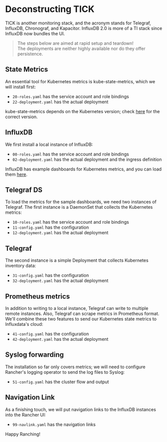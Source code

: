 # Deconstructing TICK

TICK is another monitoring stack, and the acronym stands for Telegraf, InfluxDB, Chronograf, and Kapacitor.
InfluxDB 2.0 is more of a TI stack since InfluxDB now bundles the UI.

> The steps below are aimed at rapid setup and teardown!  
> The deployments are neither highly available nor do they offer persistence.

## State Metrics

An essential tool for Kubernetes metrics is kube-state-metrics, which we will install first:

- `20-roles.yaml` has the service account and role bindings
- `22-deployment.yaml` has the actual deployment

kube-state-metrics depends on the Kubernetes version; check [here](https://github.com/kubernetes/kube-state-metrics#compatibility-matrix) for the correct version.

## InfluxDB

We first install a local instance of InfluxDB:

- `00-roles.yaml` has the service account and role bindings
- `02-deployment.yaml` has the actual deployment and the ingress definition

InfluxDB has example dashboards for Kubernetes metrics, and you can load them [here](https://raw.githubusercontent.com/influxdata/community-templates/master/k8s/k8s.yml).

## Telegraf DS

To load the metrics for the sample dashboards, we need two instances of Telegraf. The first instance is a DaemonSet that collects the Kubernetes metrics:

- `10-roles.yaml` has the service account and role bindings
- `11-config.yaml` has the configuration
- `12-deployment.yaml` has the actual deployment

## Telegraf 

The second instance is a simple Deployment that collects Kubernetes inventory data:

- `31-config.yaml` has the configuration
- `32-deployment.yaml` has the actual deployment

## Prometheus metrics

In addition to writing to a local instance, Telegraf can write to multiple remote instances. Also, Telegraf can scrape metrics in Prometheus format. We'll combine these two features to send our Kubernetes state metrics to Influxdata's cloud:

- `41-config.yaml` has the configuration
- `42-deployment.yaml` has the actual deployment

## Syslog forwarding 

The installation so far only covers metrics; we will need to configure Rancher's logging operator to send the log files to Syslog:

- `51-config.yaml` has the cluster flow and output

## Navigation Link

As a finishing touch, we will put navigation links to the InfluxDB instances into the Rancher UI:

- `99-navlink.yaml` has the navigation links

Happy Ranching!

